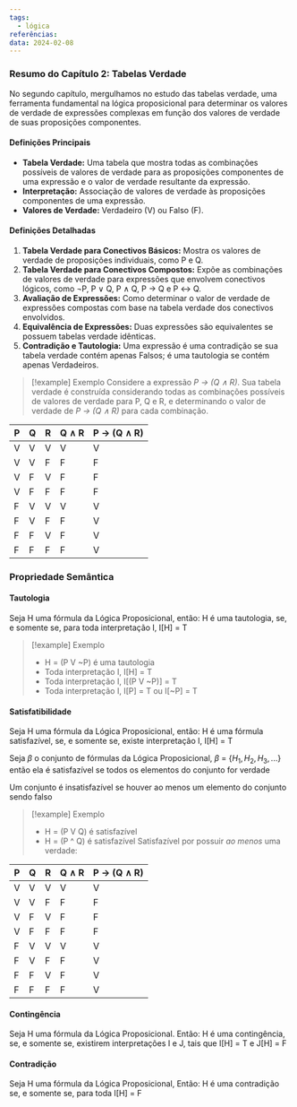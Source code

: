 ```yaml
---
tags:
  - lógica
referências: 
data: 2024-02-08
---
```

### Resumo do Capítulo 2: Tabelas Verdade

No segundo capítulo, mergulhamos no estudo das tabelas verdade, uma ferramenta fundamental na lógica proposicional para determinar os valores de verdade de expressões complexas em função dos valores de verdade de suas proposições componentes.

#### Definições Principais

- **Tabela Verdade:** Uma tabela que mostra todas as combinações possíveis de valores de verdade para as proposições componentes de uma expressão e o valor de verdade resultante da expressão.
- **Interpretação:** Associação de valores de verdade às proposições componentes de uma expressão.
- **Valores de Verdade:** Verdadeiro (V) ou Falso (F).

#### Definições Detalhadas

1. **Tabela Verdade para Conectivos Básicos:** Mostra os valores de verdade de proposições individuais, como P e Q.
2. **Tabela Verdade para Conectivos Compostos:** Expõe as combinações de valores de verdade para expressões que envolvem conectivos lógicos, como ¬P, P ∨ Q, P ∧ Q, P → Q e P ↔ Q.
3. **Avaliação de Expressões:** Como determinar o valor de verdade de expressões compostas com base na tabela verdade dos conectivos envolvidos.
4. **Equivalência de Expressões:** Duas expressões são equivalentes se possuem tabelas verdade idênticas.
5. **Contradição e Tautologia:** Uma expressão é uma contradição se sua tabela verdade contém apenas Falsos; é uma tautologia se contém apenas Verdadeiros.

>[!example] Exemplo
Considere a expressão *P → (Q ∧ R)*. Sua tabela verdade é construída considerando todas as combinações possíveis de valores de verdade para P, Q e R, e determinando o valor de verdade de *P → (Q ∧ R)* para cada combinação.
>
| P | Q | R | Q ∧ R | P → (Q ∧ R) |
|---|---|---|-------|------------|
| V | V | V |   V   |      V     |
| V | V | F |   F   |      F     |
| V | F | V |   F   |      F     |
| V | F | F |   F   |      F     |
| F | V | V |   V   |      V     |
| F | V | F |   F   |      V     |
| F | F | V |   F   |      V     |
| F | F | F |   F   |      V     |

### Propriedade Semântica

#### Tautologia

Seja H uma fórmula da Lógica Proposicional, então: H é uma tautologia, se, e somente se, para toda interpretação I, I\[H] = T

>[!example] Exemplo
>- H = (P V ~P) é uma tautologia
>- Toda interpretação I, I\[H] = T
>- Toda interpretação I, I\[(P V ~P)] = T
>- Toda interpretação I, I\[P] = T ou I\[~P] = T

#### Satisfatibilidade

Seja H uma fórmula da Lógica Proposicional, então: H é uma fórmula satisfazível, se, e somente se, existe interpretação I, I\[H] = T

Seja $\beta$ o conjunto de fórmulas da Lógica Proposicional, $\beta$ = {$H_1, H_2, H_3, ...$} então ela é satisfazível se todos os elementos do conjunto for verdade

Um conjunto é insatisfazível se houver ao menos um elemento do conjunto sendo falso

>[!example] Exemplo
>- H = (P V Q) é satisfazível 
>- H = (P ^ Q) é satisfazível
> Satisfazível por possuir *ao menos* uma verdade:
> 
| P | Q | R | Q ∧ R | P → (Q ∧ R) |
|---|---|---|-------|------------|
| V | V | V |   V   |      V     |
| V | V | F |   F   |      F     |
| V | F | V |   F   |      F     |
| V | F | F |   F   |      F     |
| F | V | V |   V   |      V     |
| F | V | F |   F   |      V     |
| F | F | V |   F   |      V     |
| F | F | F |   F   |      V     |

#### Contingência

Seja H uma fórmula da Lógica Proposicional. Então: H é uma contingência, se, e somente se, existirem interpretações I e J, tais que I\[H] = T e J\[H] = F

#### Contradição

Seja H uma fórmula da Lógica Proposicional, Então: H é uma contradição se, e somente se, para toda I\[H] = F
